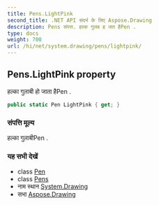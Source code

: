 ```yaml
---
title: Pens.LightPink
second_title: .NET API संदर्भ के लिए Aspose.Drawing
description: Pens संपत्त. हल्क गुलब ह जत हैPen .
type: docs
weight: 700
url: /hi/net/system.drawing/pens/lightpink/
---
```

## Pens.LightPink property

हल्का गुलाबी हो जाता हैPen .

```csharp
public static Pen LightPink { get; }
```

### संपत्ति मूल्य

हल्का गुलाबीPen .

### यह सभी देखें

* class [Pen](../../pen/)
* class [Pens](../)
* नाम स्थान [System.Drawing](../../pens/)
* सभा [Aspose.Drawing](../../../)


